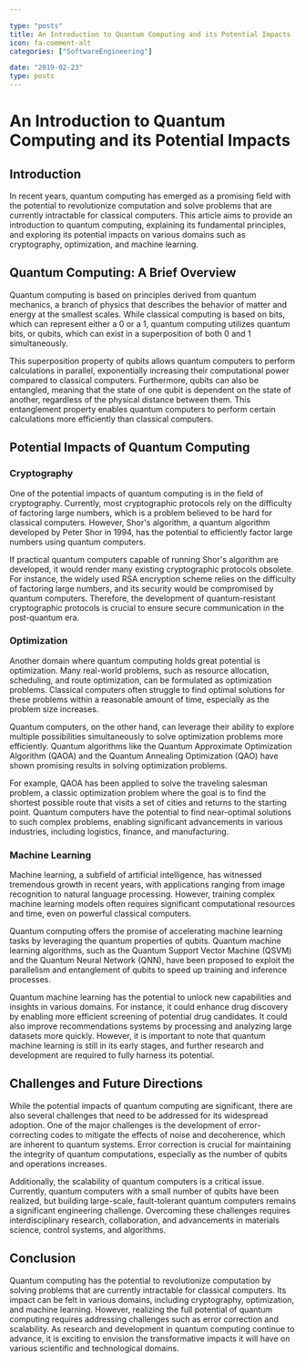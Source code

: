 ```yaml
---

type: "posts"
title: An Introduction to Quantum Computing and its Potential Impacts
icon: fa-comment-alt
categories: ["SoftwareEngineering"]

date: "2019-02-23"
type: posts
---
```





# An Introduction to Quantum Computing and its Potential Impacts

## Introduction

In recent years, quantum computing has emerged as a promising field with the potential to revolutionize computation and solve problems that are currently intractable for classical computers. This article aims to provide an introduction to quantum computing, explaining its fundamental principles, and exploring its potential impacts on various domains such as cryptography, optimization, and machine learning.

## Quantum Computing: A Brief Overview

Quantum computing is based on principles derived from quantum mechanics, a branch of physics that describes the behavior of matter and energy at the smallest scales. While classical computing is based on bits, which can represent either a 0 or a 1, quantum computing utilizes quantum bits, or qubits, which can exist in a superposition of both 0 and 1 simultaneously.

This superposition property of qubits allows quantum computers to perform calculations in parallel, exponentially increasing their computational power compared to classical computers. Furthermore, qubits can also be entangled, meaning that the state of one qubit is dependent on the state of another, regardless of the physical distance between them. This entanglement property enables quantum computers to perform certain calculations more efficiently than classical computers.

## Potential Impacts of Quantum Computing

### Cryptography

One of the potential impacts of quantum computing is in the field of cryptography. Currently, most cryptographic protocols rely on the difficulty of factoring large numbers, which is a problem believed to be hard for classical computers. However, Shor's algorithm, a quantum algorithm developed by Peter Shor in 1994, has the potential to efficiently factor large numbers using quantum computers.

If practical quantum computers capable of running Shor's algorithm are developed, it would render many existing cryptographic protocols obsolete. For instance, the widely used RSA encryption scheme relies on the difficulty of factoring large numbers, and its security would be compromised by quantum computers. Therefore, the development of quantum-resistant cryptographic protocols is crucial to ensure secure communication in the post-quantum era.

### Optimization

Another domain where quantum computing holds great potential is optimization. Many real-world problems, such as resource allocation, scheduling, and route optimization, can be formulated as optimization problems. Classical computers often struggle to find optimal solutions for these problems within a reasonable amount of time, especially as the problem size increases.

Quantum computers, on the other hand, can leverage their ability to explore multiple possibilities simultaneously to solve optimization problems more efficiently. Quantum algorithms like the Quantum Approximate Optimization Algorithm (QAOA) and the Quantum Annealing Optimization (QAO) have shown promising results in solving optimization problems.

For example, QAOA has been applied to solve the traveling salesman problem, a classic optimization problem where the goal is to find the shortest possible route that visits a set of cities and returns to the starting point. Quantum computers have the potential to find near-optimal solutions to such complex problems, enabling significant advancements in various industries, including logistics, finance, and manufacturing.

### Machine Learning

Machine learning, a subfield of artificial intelligence, has witnessed tremendous growth in recent years, with applications ranging from image recognition to natural language processing. However, training complex machine learning models often requires significant computational resources and time, even on powerful classical computers.

Quantum computing offers the promise of accelerating machine learning tasks by leveraging the quantum properties of qubits. Quantum machine learning algorithms, such as the Quantum Support Vector Machine (QSVM) and the Quantum Neural Network (QNN), have been proposed to exploit the parallelism and entanglement of qubits to speed up training and inference processes.

Quantum machine learning has the potential to unlock new capabilities and insights in various domains. For instance, it could enhance drug discovery by enabling more efficient screening of potential drug candidates. It could also improve recommendations systems by processing and analyzing large datasets more quickly. However, it is important to note that quantum machine learning is still in its early stages, and further research and development are required to fully harness its potential.

## Challenges and Future Directions

While the potential impacts of quantum computing are significant, there are also several challenges that need to be addressed for its widespread adoption. One of the major challenges is the development of error-correcting codes to mitigate the effects of noise and decoherence, which are inherent to quantum systems. Error correction is crucial for maintaining the integrity of quantum computations, especially as the number of qubits and operations increases.

Additionally, the scalability of quantum computers is a critical issue. Currently, quantum computers with a small number of qubits have been realized, but building large-scale, fault-tolerant quantum computers remains a significant engineering challenge. Overcoming these challenges requires interdisciplinary research, collaboration, and advancements in materials science, control systems, and algorithms.

## Conclusion

Quantum computing has the potential to revolutionize computation by solving problems that are currently intractable for classical computers. Its impact can be felt in various domains, including cryptography, optimization, and machine learning. However, realizing the full potential of quantum computing requires addressing challenges such as error correction and scalability. As research and development in quantum computing continue to advance, it is exciting to envision the transformative impacts it will have on various scientific and technological domains.